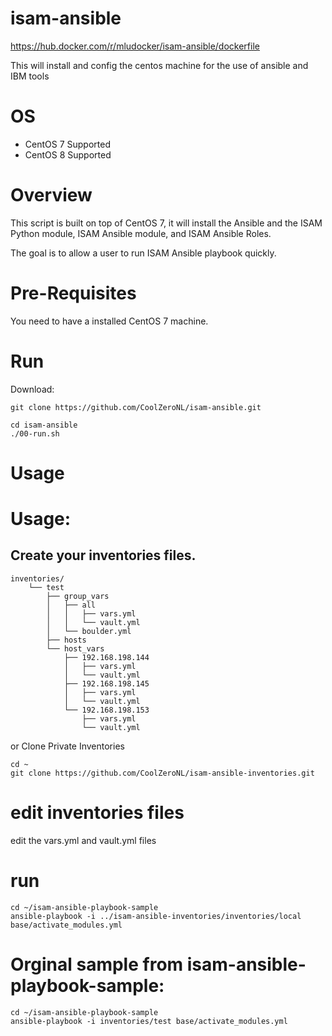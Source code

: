 # isam-ansible
https://hub.docker.com/r/mludocker/isam-ansible/dockerfile

This will install and config the centos machine for the use of ansible and IBM tools

# OS
- CentOS 7 Supported
- CentOS 8 Supported

# Overview
This script is built on top of CentOS 7, it will install the Ansible and the ISAM Python module, ISAM Ansible module, and ISAM Ansible Roles.

The goal is to allow a user to run ISAM Ansible playbook quickly.

# Pre-Requisites
You need to have a installed CentOS 7 machine.

# Run
Download:
```
git clone https://github.com/CoolZeroNL/isam-ansible.git
```

```
cd isam-ansible
./00-run.sh
```

# Usage
# Usage:
## Create your inventories files.
```
inventories/
    └── test
        ├── group_vars
        │   ├── all
        │   │   ├── vars.yml
        │   │   └── vault.yml
        │   └── boulder.yml
        ├── hosts
        └── host_vars
            ├── 192.168.198.144
            │   ├── vars.yml
            │   └── vault.yml
            ├── 192.168.198.145
            │   ├── vars.yml
            │   └── vault.yml
            └── 192.168.198.153
                ├── vars.yml
                └── vault.yml
```

or Clone Private Inventories
```
cd ~
git clone https://github.com/CoolZeroNL/isam-ansible-inventories.git
```

# edit inventories files
edit the vars.yml and vault.yml files

# run
```
cd ~/isam-ansible-playbook-sample
ansible-playbook -i ../isam-ansible-inventories/inventories/local base/activate_modules.yml
```


# Orginal sample from isam-ansible-playbook-sample:
```
cd ~/isam-ansible-playbook-sample
ansible-playbook -i inventories/test base/activate_modules.yml
```

